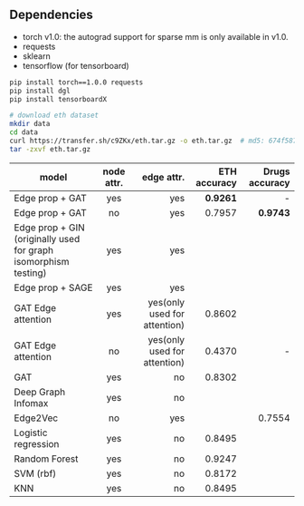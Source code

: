 Dependencies
------------
- torch v1.0: the autograd support for sparse mm is only available in v1.0.
- requests
- sklearn
- tensorflow (for tensorboard)

```bash
pip install torch==1.0.0 requests
pip install dgl
pip install tensorboardX
```

```bash
# download eth dataset
mkdir data
cd data
curl https://transfer.sh/c9ZKx/eth.tar.gz -o eth.tar.gz  # md5: 674f5875c8d2271fcd5f36607194762e
tar -zxvf eth.tar.gz
```



| model           | node attr.     | edge attr.  |  ETH accuracy | Drugs accuracy |
| -------------   |:--------------:| -----------:| -------------: | -------------: |
| Edge prop + GAT | yes            |  yes        | **0.9261**| - |
| Edge prop + GAT | no            |  yes        | 0.7957| **0.9743**|
| Edge prop + GIN (originally used for graph isomorphism testing) | yes            |  yes        | ||
| Edge prop + SAGE| yes            |  yes        | ||
| GAT Edge attention | yes         |  yes(only used for attention)        | 0.8602||
| GAT Edge attention | no         |  yes(only used for attention)        | 0.4370| -|
| GAT             | yes            |  no         | 0.8302||
| Deep Graph Infomax| yes            |  no         | ||
| Edge2Vec | no | yes | | 0.7554 |
|Logistic regression|yes|no|0.8495||
|Random Forest|yes|no|0.9247||
|SVM (rbf)|yes|no|0.8172||
|KNN|yes|no|0.8495||